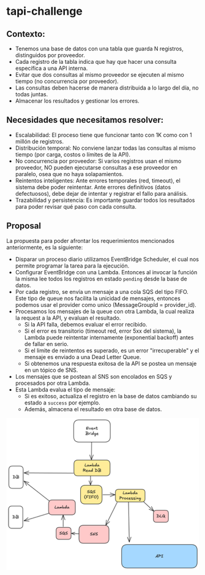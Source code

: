 # tapi-challenge


## Contexto:

- Tenemos una base de datos con una tabla que guarda N registros, distinguidos por proveedor.
- Cada registro de la tabla indica que hay que hacer una consulta específica a una API interna.
- Evitar que dos consultas al mismo proveedor se ejecuten al mismo tiempo (no concurrencia por proveedor).
- Las consultas deben hacerse de manera distribuida a lo largo del día, no todas juntas.
- Almacenar los resultados y gestionar los errores.

## Necesidades que necesitamos resolver:
- Escalabilidad:
El proceso tiene que funcionar tanto con 1K como con 1 millón de registros.
- Distribución temporal:
No conviene lanzar todas las consultas al mismo tiempo (por carga, costos o límites de la API).
- No concurrencia por proveedor:
Si varios registros usan el mismo proveedor, NO pueden ejecutarse consultas a ese proveedor en paralelo, osea que no haya solapamientos.
- Reintentos inteligentes:
Ante errores temporales (red, timeout), el sistema debe poder reintentar.
Ante errores definitivos (datos defectuosos), debe dejar de intentar y registrar el fallo para análisis.
- Trazabilidad y persistencia:
Es importante guardar todos los resultados para poder revisar qué paso con cada consulta.

## Proposal
La propuesta para poder afrontar los requerimientos mencionados anteriormente, es la siguiente:
- Disparar un proceso diario utilizamos EventBridge Scheduler, el cual nos permite programar la tarea para la ejecución.
- Configurar EventBridge con una Lambda. Entonces al invocar la función la misma lee todos los registros en estado `pending` desde la base de datos.
- Por cada registro, se envía un mensaje a una cola SQS del tipo FIFO. Este tipo de queue nos facilita la unicidad de mensajes, entonces podemos usar el provider como unico (MessageGroupId = provider_id).
- Procesamos los mensajes de la queue con otra Lambda, la cual realiza la request a la API, y evaluan el resultado.
    - Si la API falla, debemos evaluar el error recibido.
    - Si el error es transitorio (timeout red, error 5xx del sistema), la Lambda puede reintentar internamente (exponential backoff) antes de fallar en serio.
    - Si el limite de reintentos es superado, es un error "irrecuperable" y el mensaje es enviado a una Dead Letter Queue.
    - Si obtenemos una respuesta exitosa de la API se postea un mensaje en un tópico de SNS.
- Los mensajes que se postean al SNS son encolados en SQS y procesados por otra Lambda.
- Esta Lambda evalua el tipo de mensaje:
    - Si es exitoso, actualiza el registro en la base de datos cambiando su estado a `success` por ejemplo.
    - Además, almacena el resultado en otra base de datos.

![alt text](/images/diagram-1.png "Proposal")